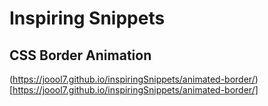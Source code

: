 # Inspiring Snippets

## CSS Border Animation
(https://joool7.github.io/inspiringSnippets/animated-border/)[https://joool7.github.io/inspiringSnippets/animated-border/]
